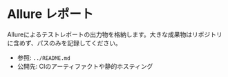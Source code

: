 # Allure レポート

Allureによるテストレポートの出力物を格納します。大きな成果物はリポジトリに含めず、パスのみを記録してください。

- 参照: `../README.md`
- 公開先: CIのアーティファクトや静的ホスティング
